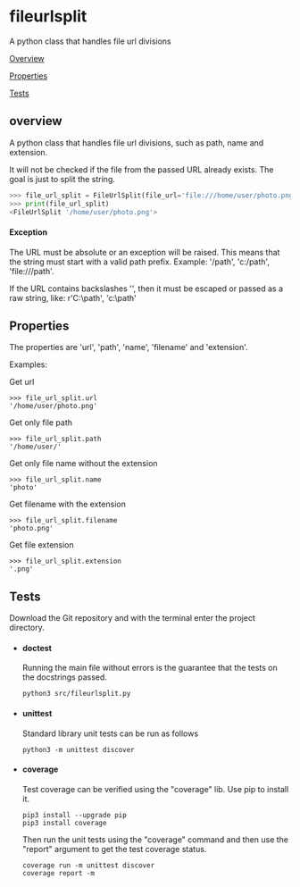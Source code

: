 # fileurlsplit

A python class that handles file url divisions

[Overview](#overview)

[Properties](#properties)

[Tests](#tests)

## overview

A python class that handles file url divisions, such as path, name and 
extension.

It will not be checked if the file from the passed URL already exists.
The goal is just to split the string.

```Python console
>>> file_url_split = FileUrlSplit(file_url='file:///home/user/photo.png')
>>> print(file_url_split)
<FileUrlSplit '/home/user/photo.png'>
```

#### Exception
The URL must be absolute or an exception will be raised. This means
that the string must start with a valid path prefix. Example: '/path',
'c:/path', 'file:///path'.

If the URL contains backslashes '\', then it must be escaped or passed
as a raw string, like: r'C:\path', 'c:\\path'

## Properties
The properties are 'url', 'path', 'name', 'filename' and 'extension'.

Examples:

Get url
```pycon
>>> file_url_split.url
'/home/user/photo.png'
```
Get only file path
```pycon
>>> file_url_split.path
'/home/user/'
```
Get only file name without the extension
```pycon
>>> file_url_split.name
'photo'
```
Get filename with the extension
```pycon
>>> file_url_split.filename
'photo.png'
```
Get file extension
```pycon
>>> file_url_split.extension
'.png'
```

## Tests
Download the Git repository and with the terminal enter the 
project directory.

- #### doctest
    Running the main file without errors is the guarantee that the tests on the 
    docstrings passed.
    ```console
    python3 src/fileurlsplit.py
    ```

- #### unittest
    Standard library unit tests can be run as follows
    ```console
    python3 -m unittest discover
    ```

- #### coverage
    Test coverage can be verified using the "coverage" lib. 
    Use pip to install it.
    ```console
    pip3 install --upgrade pip
    pip3 install coverage
    ```
    Then run the unit tests using the "coverage" command and then use the 
    "report" argument to get the test coverage status.
    ```console
    coverage run -m unittest discover
    coverage report -m
    ```
